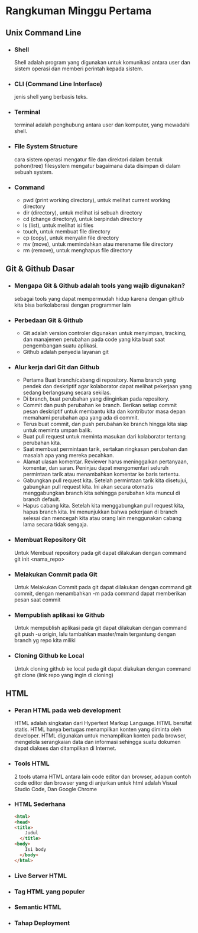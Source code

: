 # **Rangkuman Minggu Pertama**
## Unix Command Line
- ### Shell
  Shell adalah program yang digunakan untuk komunikasi antara user dan sistem operasi dan memberi perintah kepada sistem.
- ### CLI (Command Line Interface)
  jenis shell yang berbasis teks.
- ### Terminal
  terminal adalah penghubung antara user dan komputer, yang mewadahi shell.
- ### File System Structure
  cara sistem operasi mengatur file dan direktori dalam bentuk pohon(tree) filesystem mengatur bagaimana data disimpan di dalam sebuah system.
- ### Command
  - pwd (print working directory), untuk melihat current working directory
  - dir (directory), untuk melihat isi sebuah directory
  - cd (change directory), untuk berpindah directory
  - ls (list), untuk melihat isi files
  - touch, untuk membuat file directory
  - cp (copy), untuk menyalin file directory
  - mv (move), untuk memindahkan atau merename file directory
  - rm (remove), untuk menghapus file directory
  
## Git & Github Dasar
- ### Mengapa Git & Github adalah tools yang wajib digunakan?
  sebagai tools yang dapat mempermudah hidup karena dengan github kita bisa berkolaborasi dengan programmer lain
- ### Perbedaan Git & Github
  - Git adalah version controler digunakan untuk menyimpan, tracking, dan manajemen perubahan pada code yang kita buat saat pengembangan suatu aplikasi.
  - Github adalah penyedia layanan git
- ### Alur kerja dari Git dan Github
  - Pertama Buat branch/cabang di repository. Nama branch yang pendek dan deskriptif agar kolaborator dapat melihat pekerjaan yang sedang berlangsung secara sekilas.
  - Di branch, buat perubahan yang diinginkan pada repository.
  - Commit dan push perubahan ke branch. Berikan setiap commit pesan deskriptif untuk membantu kita dan kontributor masa depan memahami perubahan apa yang ada di commit.
  - Terus buat commit, dan push perubahan ke branch hingga kita siap untuk meminta umpan balik.
  - Buat pull request untuk meminta masukan dari kolaborator tentang perubahan kita.
  - Saat membuat permintaan tarik, sertakan ringkasan perubahan dan masalah apa yang mereka pecahkan.
  - Alamat ulasan komentar. Reviewer harus meninggalkan pertanyaan, komentar, dan saran. Peninjau dapat mengomentari seluruh permintaan tarik atau menambahkan komentar ke baris tertentu.
  - Gabungkan pull request kita. Setelah permintaan tarik kita disetujui, gabungkan pull request kita. Ini akan secara otomatis menggabungkan branch kita sehingga perubahan kita muncul di branch default.
  - Hapus cabang kita. Setelah kita menggabungkan pull request kita, hapus branch kita. Ini menunjukkan bahwa pekerjaan di branch selesai dan mencegah kita atau orang lain menggunakan cabang lama secara tidak sengaja.
- ### Membuat Repository Git
  Untuk Membuat repository pada git dapat dilakukan dengan command git init <nama_repo>
- ### Melakukan Commit pada Git
  Untuk Melakukan Commit pada git dapat dilakukan dengan command git commit, dengan menambahkan -m pada command dapat memberikan pesan saat commit
- ### Mempublish aplikasi ke Github
  Untuk mempublish aplikasi pada git dapat dilakukan dengan command git push -u origin, lalu tambahkan master/main tergantung dengan branch yg repo kita miliki
- ### Cloning Github ke Local
  Untuk cloning github ke local pada git dapat diakukan dengan command git clone (link repo yang ingin di cloning)

## HTML
- ### Peran HTML pada web development
  HTML adalah singkatan dari Hypertext Markup Language. HTML bersifat statis. HTML hanya bertugas menampilkan konten yang diminta oleh developer. HTML digunakan untuk menampilkan konten pada browser, mengelola serangkaian data dan informasi sehingga suatu dokumen dapat diakses dan ditampilkan di Internet.
- ### Tools HTML
  2 tools utama HTML antara lain code editor dan browser, adapun contoh code editor dan browser yang di anjurkan untuk html adalah Visual Studio Code, Dan Google Chrome
- ### HTML Sederhana
  ```html
  <html>
  <head>
  <title>
      Judul
    </title>
  <body>
      Isi body
    </body>
  </html>
  ```
- ### Live Server HTML
- ### Tag HTML yang populer
- ### Semantic HTML
- ### Tahap Deployment
